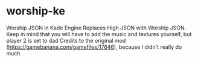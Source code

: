 # worship-ke
Worship JSON in Kade Engine
Replaces High JSON with Worship JSON.
Keep in mind that you will have to add the music and textures yourself, but player 2 is set to dad
Credits to the original mod (https://gamebanana.com/gamefiles/17646), because I didn't really do much
